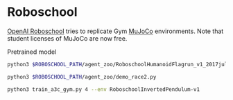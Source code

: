 # Roboschool
[OpenAI Roboschool](https://github.com/openai/roboschool) tries to replicate Gym [MuJoCo](http://www.mujoco.org/) environments. Note that student licenses of MuJoCo are now free.

Pretrained model
```sh
python3 $ROBOSCHOOL_PATH/agent_zoo/RoboschoolHumanoidFlagrun_v1_2017jul.py
```

```sh
python3 $ROBOSCHOOL_PATH/agent_zoo/demo_race2.py
```

```sh
python3 train_a3c_gym.py 4 --env RoboschoolInvertedPendulum-v1
```
